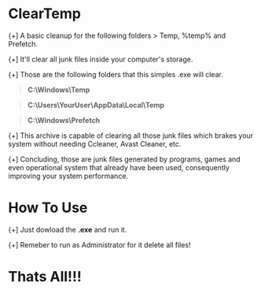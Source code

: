 # ClearTemp


{+] A basic cleanup for the following folders > Temp, %temp% and Prefetch.


{+] It'll clear all junk files inside your computer's storage.


{+] Those are the following folders that this simples .exe will clear.

> **C:\Windows\Temp**

> **C:\Users\YourUser\AppData\Local\Temp**

> **C:\Windows\Prefetch**

{+] This archive is capable of clearing all those junk files which brakes your system without needing Ccleaner, Avast Cleaner, etc.

{+] Concluding, those are junk files generated by programs, games and even operational system that already have been used, consequently improving your system performance.

# How To Use

{+] Just dowload the **.exe** and run it.

{+] Remeber to run as Administrator for it delete all files!

# Thats All!!!
